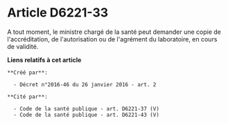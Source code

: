 # Article D6221-33

A tout moment, le ministre chargé de la santé peut demander une copie de l'accréditation, de l'autorisation ou de l'agrément
du laboratoire, en cours de validité.

**Liens relatifs à cet article**

	**Créé par**:

	  - Décret n°2016-46 du 26 janvier 2016 - art. 2

	**Cité par**:

	  - Code de la santé publique - art. D6221-37 (V)
	  - Code de la santé publique - art. D6221-43 (V)
